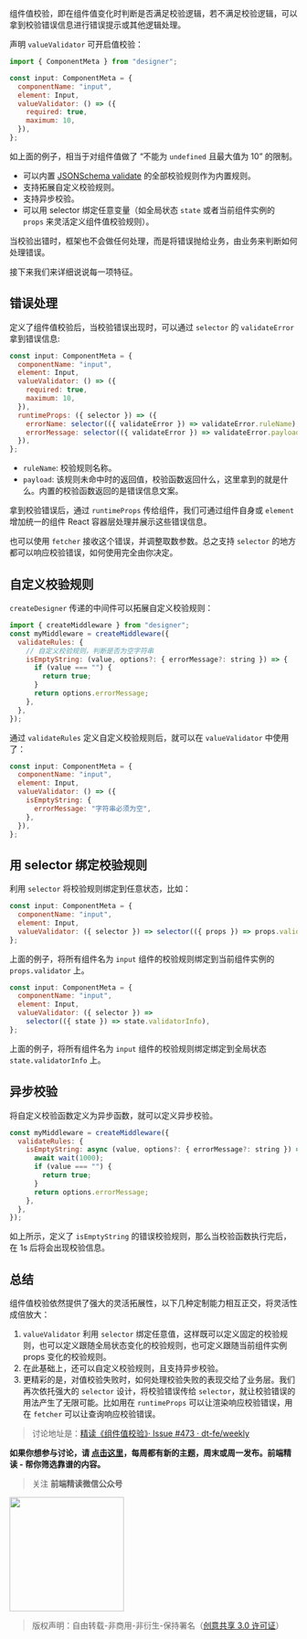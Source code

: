 组件值校验，即在组件值变化时判断是否满足校验逻辑，若不满足校验逻辑，可以拿到校验错误信息进行错误提示或其他逻辑处理。

声明 `valueValidator` 可开启值校验：

```js
import { ComponentMeta } from "designer";

const input: ComponentMeta = {
  componentName: "input",
  element: Input,
  valueValidator: () => ({
    required: true,
    maximum: 10,
  }),
};
```

如上面的例子，相当于对组件值做了 “不能为 `undefined` 且最大值为 10” 的限制。

- 可以内置 [JSONSchema validate](https://json-schema.org/draft/2020-12/json-schema-validation.html#rfc.section.6) 的全部校验规则作为内置规则。
- 支持拓展自定义校验规则。
- 支持异步校验。
- 可以用 selector 绑定任意变量（如全局状态 `state` 或者当前组件实例的 `props` 来灵活定义组件值校验规则）。

当校验出错时，框架也不会做任何处理，而是将错误抛给业务，由业务来判断如何处理错误。

接下来我们来详细说说每一项特征。

## 错误处理

定义了组件值校验后，当校验错误出现时，可以通过 `selector` 的 `validateError` 拿到错误信息:

```js
const input: ComponentMeta = {
  componentName: "input",
  element: Input,
  valueValidator: () => ({
    required: true,
    maximum: 10,
  }),
  runtimeProps: ({ selector }) => ({
    errorName: selector(({ validateError }) => validateError.ruleName),
    errorMessage: selector(({ validateError }) => validateError.payload),
  }),
};
```

- `ruleName`: 校验规则名称。
- `payload`: 该规则未命中时的返回值，校验函数返回什么，这里拿到的就是什么。内置的校验函数返回的是错误信息文案。

拿到校验错误后，通过 `runtimeProps` 传给组件，我们可通过组件自身或 `element` 增加统一的组件 React 容器层处理并展示这些错误信息。

也可以使用 `fetcher` 接收这个错误，并调整取数参数。总之支持 `selector` 的地方都可以响应校验错误，如何使用完全由你决定。

## 自定义校验规则

`createDesigner` 传递的中间件可以拓展自定义校验规则：

```js
import { createMiddleware } from "designer";
const myMiddleware = createMiddleware({
  validateRules: {
    // 自定义校验规则，判断是否为空字符串
    isEmptyString: (value, options?: { errorMessage?: string }) => {
      if (value === "") {
        return true;
      }
      return options.errorMessage;
    },
  },
});
```

通过 `validateRules` 定义自定义校验规则后，就可以在 `valueValidator` 中使用了：

```js
const input: ComponentMeta = {
  componentName: "input",
  element: Input,
  valueValidator: () => ({
    isEmptyString: {
      errorMessage: "字符串必须为空",
    },
  }),
};
```

## 用 selector 绑定校验规则

利用 `selector` 将校验规则绑定到任意状态，比如：

```js
const input: ComponentMeta = {
  componentName: "input",
  element: Input,
  valueValidator: ({ selector }) => selector(({ props }) => props.validator),
};
```

上面的例子，将所有组件名为 `input` 组件的校验规则绑定到当前组件实例的 `props.validator` 上。

```js
const input: ComponentMeta = {
  componentName: "input",
  element: Input,
  valueValidator: ({ selector }) =>
    selector(({ state }) => state.validatorInfo),
};
```

上面的例子，将所有组件名为 `input` 组件的校验规则绑定绑定到全局状态 `state.validatorInfo` 上。

## 异步校验

将自定义校验函数定义为异步函数，就可以定义异步校验。

```js
const myMiddleware = createMiddleware({
  validateRules: {
    isEmptyString: async (value, options?: { errorMessage?: string }) => {
      await wait(1000);
      if (value === "") {
        return true;
      }
      return options.errorMessage;
    },
  },
});
```

如上所示，定义了 `isEmptyString` 的错误校验规则，那么当校验函数执行完后，在 1s 后将会出现校验信息。

## 总结

组件值校验依然提供了强大的灵活拓展性，以下几种定制能力相互正交，将灵活性成倍放大：

1. `valueValidator` 利用 `selector` 绑定任意值，这样既可以定义固定的校验规则，也可以定义跟随全局状态变化的校验规则，也可定义跟随当前组件实例 props 变化的校验规则。
2. 在此基础上，还可以自定义校验规则，且支持异步校验。
3. 更精彩的是，对值校验失败时，如何处理校验失败的表现交给了业务层。我们再次依托强大的 `selector` 设计，将校验错误传给 `selector`，就让校验错误的用法产生了无限可能。比如用在 `runtimeProps` 可以让渲染响应校验错误，用在 `fetcher` 可以让查询响应校验错误。

> 讨论地址是：[精读《组件值校验》· Issue #473 · dt-fe/weekly](https://github.com/dt-fe/weekly/issues/473)

**如果你想参与讨论，请 [点击这里](https://github.com/dt-fe/weekly)，每周都有新的主题，周末或周一发布。前端精读 - 帮你筛选靠谱的内容。**

> 关注 **前端精读微信公众号**

<img width=200 src="https://img.alicdn.com/tfs/TB165W0MCzqK1RjSZFLXXcn2XXa-258-258.jpg">

> 版权声明：自由转载-非商用-非衍生-保持署名（[创意共享 3.0 许可证](https://creativecommons.org/licenses/by-nc-nd/3.0/deed.zh)）
